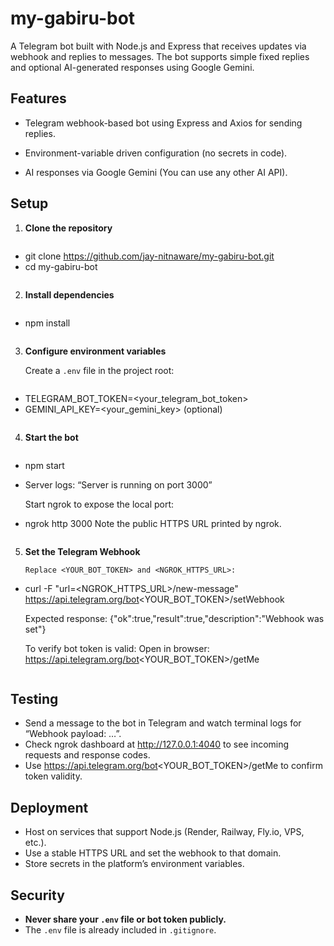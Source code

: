# my-gabiru-bot

A Telegram bot built with Node.js and Express that receives updates via webhook and replies to messages. The bot supports simple fixed replies and optional AI-generated responses using Google Gemini.

## Features

- Telegram webhook-based bot using Express and Axios for sending replies.

- Environment-variable driven configuration (no secrets in code).

- AI responses via Google Gemini (You can use any other AI API).

## Setup

1. **Clone the repository**

   ```
- git clone https://github.com/jay-nitnaware/my-gabiru-bot.git
- cd my-gabiru-bot
  ```

2. **Install dependencies**

   ```
- npm install
  ```

3. **Configure environment variables**

   Create a `.env` file in the project root:

   ```
- TELEGRAM_BOT_TOKEN=<your_telegram_bot_token>
- GEMINI_API_KEY=<your_gemini_key> (optional)
  ```

4. **Start the bot**

   ```
- npm start
- Server logs: “Server is running on port 3000”

  Start ngrok to expose the local port:
- ngrok http 3000
  Note the public HTTPS URL printed by ngrok.
  ```

5. **Set the Telegram Webhook**

   ```
   Replace <YOUR_BOT_TOKEN> and <NGROK_HTTPS_URL>:

- curl -F "url=<NGROK_HTTPS_URL>/new-message" https://api.telegram.org/bot<YOUR_BOT_TOKEN>/setWebhook

  Expected response:
  {"ok":true,"result":true,"description":"Webhook was set"}

  To verify bot token is valid:
  Open in browser: https://api.telegram.org/bot<YOUR_BOT_TOKEN>/getMe
  ```

## Testing

- Send a message to the bot in Telegram and watch terminal logs for “Webhook payload: …”.
- Check ngrok dashboard at http://127.0.0.1:4040 to see incoming requests and response codes.
- Use https://api.telegram.org/bot<YOUR_BOT_TOKEN>/getMe to confirm token validity.

## Deployment

- Host on services that support Node.js (Render, Railway, Fly.io, VPS, etc.).
- Use a stable HTTPS URL and set the webhook to that domain.
- Store secrets in the platform’s environment variables.

## Security

- **Never share your `.env` file or bot token publicly.**
- The `.env` file is already included in `.gitignore`.
